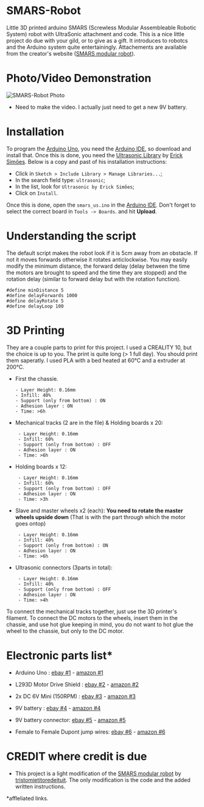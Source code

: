 # SMARS-Robot

Little 3D printed arduino SMARS (Screwless Modular Assembleable Robotic System) robot with UltraSonic attachment and code. This is a nice little project do due with your gild, or to give as a gift. It introduces to robotcs and the Arduino system quite entertainingly. Attachements are available from the creator's website ([SMARS modular robot]).

# Photo/Video Demonstration

![SMARS-Robot Photo][SMARS_Robot_Photo]

[SMARS_Robot_Photo]: https://i.imgur.com/sVUaw9xm.jpg



  - Need to make the video. I actually just need to get a new 9V battery.

# Installation

To program the [Arduino Uno], you need the [Arduino IDE], so download and install that.
Once this is done, you need the [Ultrasonic Library] by [Erick Simões]. Below is a copy and past of his installation instructions:

  - Click in ```Sketch > Include Library > Manage Libraries...```;
  - In the search field type: ```ultrasonic```;
  - In the list, look for ```Ultrasonic by Erick Simões```;
  - Click on ```Install```.

Once this is done, open the `smars_us.ino` in the [Arduino IDE]. Don't forget to select the correct board in `Tools -> Boards`. and hit **Upload**.

# Understanding the script

The default script makes the robot look if it is 5cm away from an obstacle. If not it moves forwards otherwise it rotates anticlockwise.
You may easily modify the minimum distance, the forward delay (delay between the time the motors are brought to speed and the time they are stopped) and the rotation delay (similar to forward delay but with the rotation function).

```
#define minDistance 5
#define delayForwards 1000
#define delayRotate 5
#define delayLoop 100
```

# 3D Printing
They are a couple parts to print for this project. I used a CREALITY 10, but the choice is up to you. The print is quite long (> 1 full day). You should print them saperatly. I used PLA with a bed heated at 60°C and a extruder at 200°C.

 - First the chassie.
      ```
     - Layer Height: 0.16mm
     - Infill: 40%
     - Support (only from bottom) : ON
     - Adhesion layer : ON
     - Time: >6h
     ```
 - Mechanical tracks (2 are in the file) & Holding boards x 20:
    ```
     - Layer Height: 0.16mm
     - Infill: 60%
     - Support (only from bottom) : OFF
     - Adhesion layer : ON
     - Time: >6h
     ```
 - Holding boards x 12:
    ```
     - Layer Height: 0.16mm
     - Infill: 60%
     - Support (only from bottom) : OFF
     - Adhesion layer : ON
     - Time: >3h
     ```
 - Slave and master wheels x2 (each): **You need to rotate the master wheels upside down** (That is with the part through which the motor goes ontop)
    ```
     - Layer Height: 0.16mm
     - Infill: 40%
     - Support (only from bottom) : ON
     - Adhesion layer : ON
     - Time: >6h
     ```
 - Ultrasonic connectors (3parts in total):
    ```
     - Layer Height: 0.16mm
     - Infill: 40%
     - Support (only from bottom) : OFF
     - Adhesion layer : ON
     - Time: >4h
     ```

To connect the mechanical tracks together, just use the 3D printer's filament. To connect the DC motors to the wheels, insert them in the chassie, and use hot glue keeping in mind, you do not want to hot glue the wheel to the chassie, but only to the DC motor.


# Electronic parts list*

 - Arduino Uno  : [ebay #1] - [amazon #1]

  [ebay #1]: <https://rover.ebay.com/rover/1/709-53476-19255-0/1?icep_id=114&ipn=icep&toolid=20004&campid=5338595969&mpre=https%3A%2F%2Fwww.ebay.fr%2Fitm%2FCarte-ORIGINALE-UNO-R3-ARDUINO-support-UNO-R3-ARDU%2F282003193235%3Fhash%3Ditem41a8b33d93%3Ag%3AtbkAAOSw7KJXDjz9>
  [amazon #1]: <https://amzn.to/2O0OeWM>

  - L293D Motor Drive Shield : [ebay #2] - [amazon #2]

  [ebay #2]: <https://rover.ebay.com/rover/1/709-53476-19255-0/1?icep_id=114&ipn=icep&toolid=20004&campid=5338595969&mpre=https%3A%2F%2Fwww.ebay.fr%2Fitm%2FL293D-Motor-Drive-Shield-Expansion-Board-For-Arduino-Duemilanove-Mega2560-UNO%2F173406697875%3Fhash%3Ditem285fd83993%3Ag%3AXwkAAOSwIrVbRrUQ>
  [amazon #2]: <https://amzn.to/2LxfSZZ>

  - 2x DC 6V Mini (150RPM)  : [ebay #3] - [amazon #3]

  [ebay #3]: <https://rover.ebay.com/rover/1/709-53476-19255-0/1?icep_id=114&ipn=icep&toolid=20004&campid=5338595969&mpre=https%3A%2F%2Fwww.ebay.fr%2Fitm%2FDC-6V-Mini-Motoreducteur-VITESSE-Reduction-Moteur-electrique-50-100-150-200%2F273891903725%3Fhash%3Ditem3fc53ac8ed%3Am%3Am48Bv2ogDAaOwZUrjcSVr7A>
  [amazon #3]: <https://amzn.to/32EjH5a>

  - 9V battery : [ebay #4] - [amazon #4]

  [ebay #4]: <https://rover.ebay.com/rover/1/709-53476-19255-0/1?icep_id=114&ipn=icep&toolid=20004&campid=5338595969&mpre=https%3A%2F%2Fwww.ebay.fr%2Fitm%2FPile-9v-Energizer-6F22-6LR61-9-volts-alcaline-lot-de-2-piles-MN1604-Industrial%2F303120769224%3Fhash%3Ditem469367e0c8%3Ag%3AcTUAAOSwk1hcq5AG>
  [amazon #4]: <https://amzn.to/2NYCOTk>

  - 9V battery connector: [ebay #5] - [amazon #5]

  [ebay #5]: <https://rover.ebay.com/rover/1/709-53476-19255-0/1?icep_id=114&ipn=icep&toolid=20004&campid=5338595969&mpre=https%3A%2F%2Fwww.ebay.fr%2Fitm%2FConnecteur-piles-9-volts-9V-Battery-Snap-on-Connector-Clip-with-Wire-Holder%2F263047972777%3Fhash%3Ditem3d3ee187a9%3Am%3Amk3poFyLraDlZk5gRinjTdw>
  [amazon #5]: <https://amzn.to/2O1QYDu>

   - Female to Female Dupont jump wires: [ebay #6] - [amazon #6]

  [ebay #6]: <https://rover.ebay.com/rover/1/709-53476-19255-0/1?icep_id=114&ipn=icep&toolid=20004&campid=5338595969&mpre=https%3A%2F%2Fwww.ebay.fr%2Fitm%2F40pcs-Dupont-Jump-Wire-M-F-M-M-F-F-Jumper-Breadboard-Cable-Lead-For-Arduino-UK%2F113798126900%3Fhash%3Ditem1a7ee59d34%3Am%3AmVonVpMq_9-RRmE6R2KKnFQ>
  [amazon #6]: <https://amzn.to/2O2ySB4>



# CREDIT where credit is due

  - This project is a light modification of the [SMARS modular robot] by [tristomietitoredeituit]. The only modification is the code and the added written instructions.


   [tristomietitoredeituit]: <https://www.thingiverse.com/tristomietitoredeituit/about>

   [SMARS modular robot]: <https://www.thingiverse.com/thing:2662828/attribution_is_important>
   [Arduino Uno]: <https://store.arduino.cc/arduino-uno-rev3>
   [Arduino IDE]: <https://www.arduino.cc/en/Main/Software>
   [Ultrasonic Library]: <https://github.com/ErickSimoes/Ultrasonic>
   [Erick Simões]: <https://github.com/ErickSimoes>

*affleliated links.
